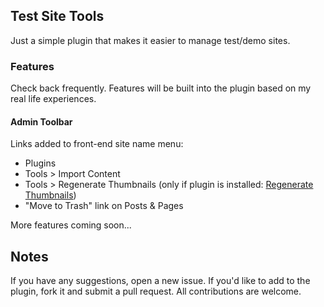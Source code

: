 ## Test Site Tools

Just a simple plugin that makes it easier to manage test/demo sites. 

### Features

Check back frequently. Features will be built into the plugin based on my real life experiences.

#### Admin Toolbar

Links added to front-end site name menu:
* Plugins
* Tools > Import Content
* Tools > Regenerate Thumbnails (only if plugin is installed: [Regenerate Thumbnails](http://wordpress.org/plugins/regenerate-thumbnails/))
* "Move to Trash" link on Posts & Pages

More features coming soon...

## Notes

If you have any suggestions, open a new issue. If you'd like to add to the plugin, fork it and submit a pull request. All contributions are welcome.
